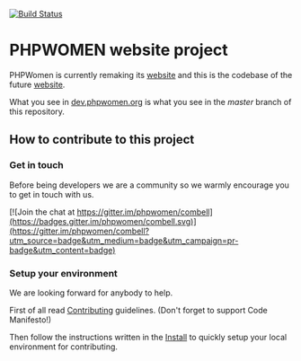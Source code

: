 [![Build Status](https://travis-ci.org/phpwomen/combell.svg?branch=master)](https://github.com/phpwomen/combell)

# PHPWOMEN website project

PHPWomen is currently remaking its [website](http://phpwomen.org) and this is the codebase of the future [website](http://dev.phpwomen.org).

What you see in [dev.phpwomen.org](http://dev.phpwomen.org) is what you see in the _master_ branch of this repository.

## How to contribute to this project

### Get in touch

Before being developers we are a community so we warmly encourage you to get in touch with us. 

[![Join the chat at https://gitter.im/phpwomen/combell](https://badges.gitter.im/phpwomen/combell.svg)](https://gitter.im/phpwomen/combell?utm_source=badge&utm_medium=badge&utm_campaign=pr-badge&utm_content=badge)

### Setup your environment

We are looking forward for anybody to help.

First of all read [Contributing](Contributing.md) guidelines. (Don't forget to support Code Manifesto!)

Then follow the instructions written in the [Install](INSTALL.md) to quickly setup your local environment for contributing.
